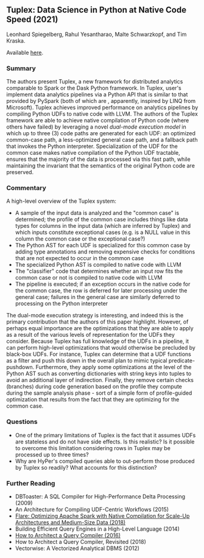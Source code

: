 ## Tuplex: Data Science in Python at Native Code Speed (2021)

Leonhard Spiegelberg, Rahul Yesantharao, Malte Schwarzkopf, and Tim Kraska.

Available [here](https://tuplex.cs.brown.edu/).

### Summary

The authors present Tuplex, a new framework for distributed analytics comparable to Spark or the Dask Python framework. In Tuplex, user's implement data analytics pipelines via a Python API that is similar to that provided by PySpark (both of which are , apparently, inspired by LINQ from Microsoft). Tuplex achieves improved performance on analytics pipelines by compiling Python UDFs to native code with LLVM. The authors of the Tuplex framework are able to achieve native compilation of Python code (where others have failed) by leveraging a novel _dual-mode execution model_ in which up to three (3) code paths are generated for each UDF: an optimized common-case path, a less-optimized general case path, and a fallback path that invokes the Python interpreter. Specialization of the UDF for the common case makes native compilation of the Python UDF tractable, ensures that the majority of the data is processed via this fast path, while maintaining the invariant that the semantics of the original Python code are preserved.

### Commentary

A high-level overview of the Tuplex system:

- A sample of the input data is analyzed and the "common case" is determined; the profile of the common case includes things like data types for columns in the input data (which are inferred by Tuplex) and which inputs constitute exceptional cases (e.g. is a NULL value in this column the common case or the exceptional case?)
- The Python AST for each UDF is specialized for this common case by adding type annotations and removing expensive checks for conditions that are not expected to occur in the common case
- The specialized Python AST is compiled to native code with LLVM
- The "classifier" code that determines whether an input row fits the common case or not is compiled to native code with LLVM
- The pipeline is executed; if an exception occurs in the native code for the common case, the row is deferred for later processing under the general case; failures in the general case are similarly deferred to processing on the Python interpreter

The dual-mode execution strategy is interesting, and indeed this is the primary contribution that the authors of this paper highlight. However, of perhaps equal importance are the optimizations that they are able to apply as a result of the various levels of representation for the UDFs they consider. Because Tuplex has full knowledge of the UDFs in a pipeline, it can perform high-level optimizations that would otherwise be precluded by black-box UDFs. For instance, Tuplex can determine that a UDF functions as a filter and push this down in the overall plan to mimic typical predicate-pushdown. Furthermore, they apply some optimizations at the level of the Python AST such as converting dictionaries with string keys into tuples to avoid an additional layer of indirection. Finally, they remove certain checks (branches) during code generation based on the profile they compute during the sample analysis phase - sort of a simple form of profile-guided optimization that results from the fact that they are optimizing for the common case.

### Questions

- One of the primary limitations of Tuplex is the fact that it assumes UDFs are stateless and do not have side effects. Is this realistic? Is it possible to overcome this limitation considering rows in Tuplex may be processed up to three times?
- Why are HyPer's compiled queries able to out-perform those produced by Tuplex so readily? What accounts for this distinction?

### Further Reading

- DBToaster: A SQL Compiler for High-Performance Delta Processing (2009)
- An Architecture for Compiling UDF-Centric Workflows (2015)
- [Flare: Optimizing Apache Spark with Native Compilation for Scale-Up Architectures and Medium-Size Data (2018)](FlareOptimizingSparkWithNativeCompilation.md)
- Building Efficient Query Engines in a High-Level Language (2014)
- [How to Architect a Query Compiler (2016)](HowToAchitectAQueryCompiler.md)
- How to Architect a Query Compiler, Revisited (2018)
- Vectorwise: A Vectorized Analytical DBMS (2012)
